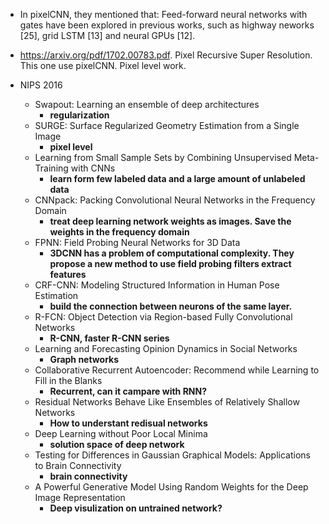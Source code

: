* In pixelCNN, they mentioned that: Feed-forward neural networks with gates have been
explored in previous works, such as highway neworks [25], grid LSTM [13] and neural GPUs [12].
* https://arxiv.org/pdf/1702.00783.pdf. Pixel Recursive Super Resolution. This one use pixelCNN. Pixel level work.
    
* NIPS 2016
    * Swapout: Learning an ensemble of deep architectures 
        * **regularization**
    * SURGE: Surface Regularized Geometry Estimation from a Single Image 
        * **pixel level**
    * Learning from Small Sample Sets by Combining Unsupervised Meta-Training with CNNs
        * **learn form few labeled data and a large amount of unlabeled data**
    * CNNpack: Packing Convolutional Neural Networks in the Frequency Domain
        * **treat deep learning network weights as images. Save the weights in the frequency domain**
    * FPNN: Field Probing Neural Networks for 3D Data
        * **3DCNN has a problem of computational complexity. They propose a new method to use field probing filters extract features**
    * CRF-CNN: Modeling Structured Information in Human Pose Estimation
        * **build the connection between neurons of the same layer.**
    * R-FCN: Object Detection via Region-based Fully Convolutional Networks
        * **R-CNN, faster R-CNN series**
    * Learning and Forecasting Opinion Dynamics in Social Networks
        * **Graph networks**
    * Collaborative Recurrent Autoencoder: Recommend while Learning to Fill in the Blanks
        * **Recurrent, can it campare with RNN?**
    * Residual Networks Behave Like Ensembles of Relatively Shallow Networks
        * **How to understant redisual networks**
    * Deep Learning without Poor Local Minima
        * **solution space of deep network**
    * Testing for Differences in Gaussian Graphical Models: Applications to Brain Connectivity
        * **brain connectivity**
    * A Powerful Generative Model Using Random Weights for the Deep Image Representation
        * **Deep visulization on untrained network?**
        
